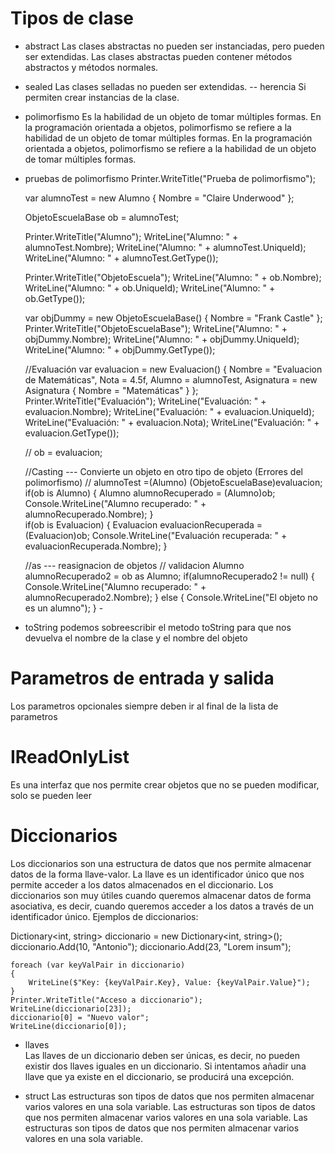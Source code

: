 # Tipos de clase

- abstract
Las clases abstractas no pueden ser instanciadas, pero pueden ser extendidas. Las clases abstractas pueden contener métodos abstractos y métodos normales.

- sealed
Las clases selladas no pueden ser extendidas. -- herencia
Si permiten crear instancias de la clase.

- polimorfismo
Es la habilidad de un objeto de tomar múltiples formas. En la programación orientada a objetos, polimorfismo se refiere a la habilidad de un objeto de tomar múltiples formas. En la programación orientada a objetos, polimorfismo se refiere a la habilidad de un objeto de tomar múltiples formas.

- pruebas de polimorfismo
 Printer.WriteTitle("Prueba de polimorfismo");
           
    var alumnoTest = new Alumno { Nombre = "Claire Underwood" };
    
    ObjetoEscuelaBase ob = alumnoTest;

    Printer.WriteTitle("Alumno");
    WriteLine("Alumno: " + alumnoTest.Nombre);
    WriteLine("Alumno: " + alumnoTest.UniqueId);
    WriteLine("Alumno: " + alumnoTest.GetType());
    

    Printer.WriteTitle("ObjetoEscuela"); 
    WriteLine("Alumno: " + ob.Nombre);
    WriteLine("Alumno: " + ob.UniqueId);
    WriteLine("Alumno: " + ob.GetType());

    var objDummy = new ObjetoEscuelaBase() { Nombre = "Frank Castle" };
    Printer.WriteTitle("ObjetoEscuelaBase");
    WriteLine("Alumno: " + objDummy.Nombre);
    WriteLine("Alumno: " + objDummy.UniqueId);
    WriteLine("Alumno: " + objDummy.GetType());

    //Evaluación
    var evaluacion = new Evaluacion()
    {
        Nombre = "Evaluacion de Matemáticas",
        Nota = 4.5f,
        Alumno = alumnoTest,
        Asignatura = new Asignatura { Nombre = "Matemáticas" }
    };
    Printer.WriteTitle("Evaluación");
    WriteLine("Evaluación: " + evaluacion.Nombre);
    WriteLine("Evaluación: " + evaluacion.UniqueId);
    WriteLine("Evaluación: " + evaluacion.Nota);
    WriteLine("Evaluación: " + evaluacion.GetType());

    // ob = evaluacion;

    //Casting  --- Convierte un objeto en otro tipo de objeto (Errores del polimorfismo)
    // alumnoTest =(Alumno) (ObjetoEscuelaBase)evaluacion;    
    if(ob is Alumno)
    {
        Alumno alumnoRecuperado = (Alumno)ob;
        Console.WriteLine("Alumno recuperado: " + alumnoRecuperado.Nombre);
    }   
    if(ob is Evaluacion)
    {
        Evaluacion evaluacionRecuperada = (Evaluacion)ob;
        Console.WriteLine("Evaluación recuperada: " + evaluacionRecuperada.Nombre);
    }

    //as --- reasignacion de objetos
    // validacion 
    Alumno alumnoRecuperado2 = ob as Alumno;
    if(alumnoRecuperado2 != null)
    {
        Console.WriteLine("Alumno recuperado: " + alumnoRecuperado2.Nombre);
    }
    else
    {
        Console.WriteLine("El objeto no es un alumno");
    }
            - 

- toString podemos sobreescribir el metodo toString para que nos devuelva el nombre de la clase y el nombre del objeto

# Parametros de entrada y salida
Los parametros opcionales siempre deben ir al final de la lista de parametros 

# IReadOnlyList
Es una interfaz que nos permite crear objetos que no se pueden modificar, solo se pueden leer

# Diccionarios
Los diccionarios son una estructura de datos que nos permite almacenar datos de la forma llave-valor. La llave es un identificador único que nos permite acceder a los datos almacenados en el diccionario. Los diccionarios son muy útiles cuando queremos almacenar datos de forma asociativa, es decir, cuando queremos acceder a los datos a través de un identificador único.
Ejemplos de diccionarios:

Dictionary<int, string> diccionario = new Dictionary<int, string>();
    diccionario.Add(10, "Antonio");
    diccionario.Add(23, "Lorem insum");

    foreach (var keyValPair in diccionario)
    {
        WriteLine($"Key: {keyValPair.Key}, Value: {keyValPair.Value}");
    }
    Printer.WriteTitle("Acceso a diccionario");
    WriteLine(diccionario[23]);
    diccionario[0] = "Nuevo valor";
    WriteLine(diccionario[0]);
- llaves    
Las llaves de un diccionario deben ser únicas, es decir, no pueden existir dos llaves iguales en un diccionario. Si intentamos añadir una llave que ya existe en el diccionario, se producirá una excepción.

- struct
Las estructuras son tipos de datos que nos permiten almacenar varios valores en una sola variable. Las estructuras son tipos de datos que nos permiten almacenar varios valores en una sola variable. Las estructuras son tipos de datos que nos permiten almacenar varios valores en una sola variable.